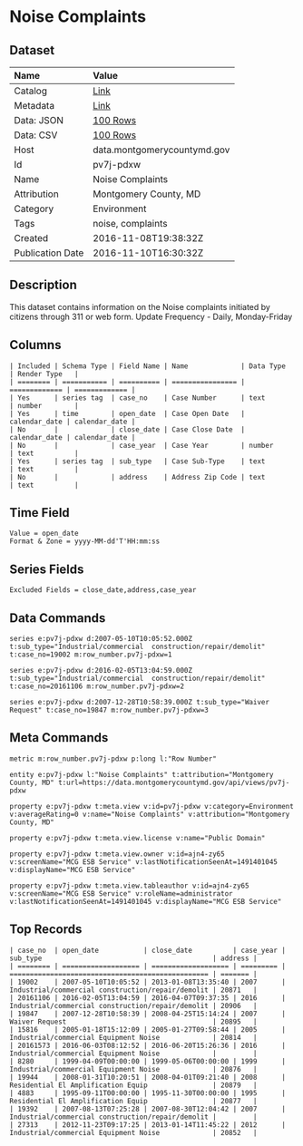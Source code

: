 # Noise Complaints

## Dataset

| Name | Value |
| :--- | :---- |
| Catalog | [Link](https://catalog.data.gov/dataset/noise-complaints) |
| Metadata | [Link](https://data.montgomerycountymd.gov/api/views/pv7j-pdxw) |
| Data: JSON | [100 Rows](https://data.montgomerycountymd.gov/api/views/pv7j-pdxw/rows.json?max_rows=100) |
| Data: CSV | [100 Rows](https://data.montgomerycountymd.gov/api/views/pv7j-pdxw/rows.csv?max_rows=100) |
| Host | data.montgomerycountymd.gov |
| Id | pv7j-pdxw |
| Name | Noise Complaints |
| Attribution | Montgomery County, MD |
| Category | Environment |
| Tags | noise, complaints |
| Created | 2016-11-08T19:38:32Z |
| Publication Date | 2016-11-10T16:30:32Z |

## Description

This dataset contains information on the Noise complaints initiated by citizens through 311 or web form. Update Frequency - Daily, Monday-Friday

## Columns

```ls
| Included | Schema Type | Field Name | Name             | Data Type     | Render Type   |
| ======== | =========== | ========== | ================ | ============= | ============= |
| Yes      | series tag  | case_no    | Case Number      | text          | number        |
| Yes      | time        | open_date  | Case Open Date   | calendar_date | calendar_date |
| No       |             | close_date | Case Close Date  | calendar_date | calendar_date |
| No       |             | case_year  | Case Year        | number        | text          |
| Yes      | series tag  | sub_type   | Case Sub-Type    | text          | text          |
| No       |             | address    | Address Zip Code | text          | text          |
```

## Time Field

```ls
Value = open_date
Format & Zone = yyyy-MM-dd'T'HH:mm:ss
```

## Series Fields

```ls
Excluded Fields = close_date,address,case_year
```

## Data Commands

```ls
series e:pv7j-pdxw d:2007-05-10T10:05:52.000Z t:sub_type="Industrial/commercial  construction/repair/demolit" t:case_no=19002 m:row_number.pv7j-pdxw=1

series e:pv7j-pdxw d:2016-02-05T13:04:59.000Z t:sub_type="Industrial/commercial  construction/repair/demolit" t:case_no=20161106 m:row_number.pv7j-pdxw=2

series e:pv7j-pdxw d:2007-12-28T10:58:39.000Z t:sub_type="Waiver Request" t:case_no=19847 m:row_number.pv7j-pdxw=3
```

## Meta Commands

```ls
metric m:row_number.pv7j-pdxw p:long l:"Row Number"

entity e:pv7j-pdxw l:"Noise Complaints" t:attribution="Montgomery County, MD" t:url=https://data.montgomerycountymd.gov/api/views/pv7j-pdxw

property e:pv7j-pdxw t:meta.view v:id=pv7j-pdxw v:category=Environment v:averageRating=0 v:name="Noise Complaints" v:attribution="Montgomery County, MD"

property e:pv7j-pdxw t:meta.view.license v:name="Public Domain"

property e:pv7j-pdxw t:meta.view.owner v:id=ajn4-zy65 v:screenName="MCG ESB Service" v:lastNotificationSeenAt=1491401045 v:displayName="MCG ESB Service"

property e:pv7j-pdxw t:meta.view.tableauthor v:id=ajn4-zy65 v:screenName="MCG ESB Service" v:roleName=administrator v:lastNotificationSeenAt=1491401045 v:displayName="MCG ESB Service"
```

## Top Records

```ls
| case_no  | open_date           | close_date          | case_year | sub_type                                          | address | 
| ======== | =================== | =================== | ========= | ================================================= | ======= | 
| 19002    | 2007-05-10T10:05:52 | 2013-01-08T13:35:40 | 2007      | Industrial/commercial construction/repair/demolit | 20871   | 
| 20161106 | 2016-02-05T13:04:59 | 2016-04-07T09:37:35 | 2016      | Industrial/commercial construction/repair/demolit | 20906   | 
| 19847    | 2007-12-28T10:58:39 | 2008-04-25T15:14:24 | 2007      | Waiver Request                                    | 20895   | 
| 15816    | 2005-01-18T15:12:09 | 2005-01-27T09:58:44 | 2005      | Industrial/commercial Equipment Noise             | 20814   | 
| 20161573 | 2016-06-03T08:12:52 | 2016-06-20T15:26:36 | 2016      | Industrial/commercial Equipment Noise             |         | 
| 8280     | 1999-04-09T00:00:00 | 1999-05-06T00:00:00 | 1999      | Industrial/commercial Equipment Noise             | 20876   | 
| 19944    | 2008-01-31T10:20:51 | 2008-04-01T09:21:40 | 2008      | Residential El Amplification Equip                | 20879   | 
| 4883     | 1995-09-11T00:00:00 | 1995-11-30T00:00:00 | 1995      | Residential El Amplification Equip                | 20877   | 
| 19392    | 2007-08-13T07:25:28 | 2007-08-30T12:04:42 | 2007      | Industrial/commercial construction/repair/demolit |         | 
| 27313    | 2012-11-23T09:17:25 | 2013-01-14T11:45:22 | 2012      | Industrial/commercial Equipment Noise             | 20852   | 
```
